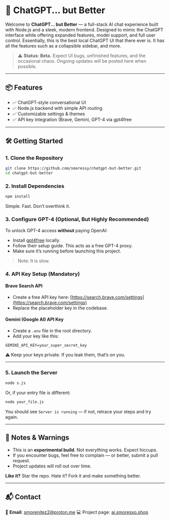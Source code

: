 # 🚀 ChatGPT... but Better

Welcome to **ChatGPT... but Better** — a full-stack AI chat experience built with Node.js and a sleek, modern frontend. Designed to mimic the ChatGPT interface while offering expanded features, model support, and full user control. Essentially, this is the best local ChatGPT UI that there ever is. It has all the features such as a collapsible sidebar, and more.

> ⚠️ **Status: Beta.** Expect UI bugs, unfinished features, and the occasional chaos. Ongoing updates will be posted here when possible.

---

## 📦 Features

* ✅ ChatGPT-style conversational UI
* ✅ Node.js backend with simple API routing
* ✅ Customizable settings & themes
* ✅ API key integration (Brave, Gemini, GPT-4 via gpt4free

---

## 🛠️ Getting Started

### 1. Clone the Repository

```bash
git clone https://github.com/smoressy/chatgpt-but-better.git
cd chatgpt-but-better
```

### 2. Install Dependencies

```bash
npm install
```

Simple. Fast. Don’t overthink it.

### 3. Configure GPT-4 (Optional, But Highly Recommended)

To unlock GPT-4 access **without** paying OpenAI:

* Install [gpt4free](https://github.com/xtekky/gpt4free) locally.
* Follow their setup guide. This acts as a free GPT-4 proxy.
* Make sure it’s running before launching this project.
> Note: It is slow.
### 4. API Key Setup (Mandatory)

#### Brave Search API

* Create a free API key here: [https://search.brave.com/settings](https://search.brave.com/settings)
* Replace the placeholder key in the codebase.

#### Gemini (Google AI) API Key

* Create a `.env` file in the root directory.
* Add your key like this:

```env
GEMINI_API_KEY=your_super_secret_key
```

⚠️ Keep your keys private. If you leak them, that’s on you.

---

### 5. Launch the Server

```bash
node s.js
```

Or, if your entry file is different:

```bash
node your_file.js
```

You should see `Server is running` — if not, retrace your steps and try again.

---

## 🧹 Notes & Warnings

* This is an **experimental build**. Not everything works. Expect hiccups.
* If you encounter bugs, feel free to complain — or better, submit a pull request.
* Project updates will roll out over time.

**Like it?** Star the repo. Hate it? Fork it and make something better.

---

## 📬 Contact

📧 **Email:** [smorenitez2@proton.me](mailto:smorenitez2@proton.me)
💻 Project page: [ai.smoresxo.shop](https://smoresxo.shop)
